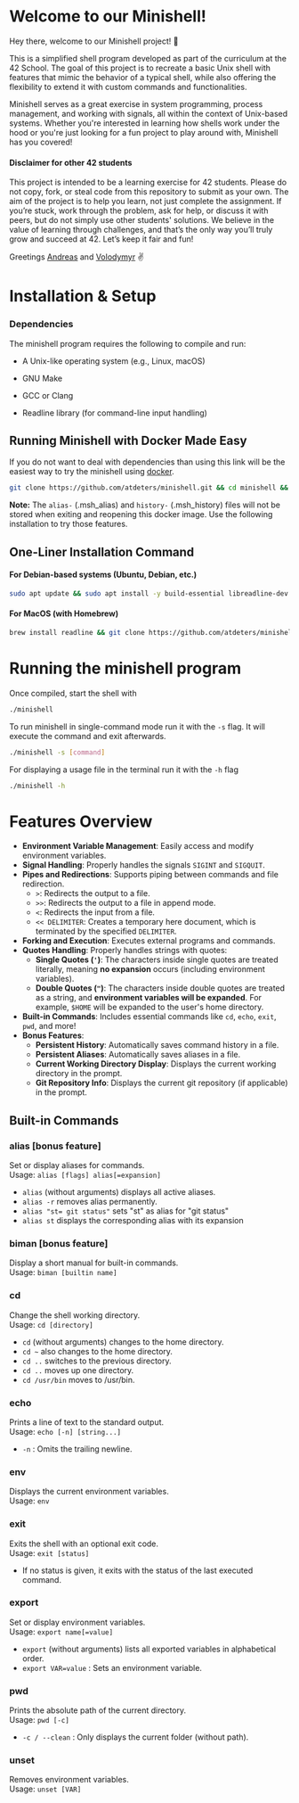 # Welcome to our Minishell!

Hey there, welcome to our Minishell project! 🎉

This is a simplified shell program developed as part of the curriculum at the 42 School. The goal of this project is to recreate a basic Unix shell with features that mimic the behavior of a typical shell, while also offering the flexibility to extend it with custom commands and functionalities.

Minishell serves as a great exercise in system programming, process management, and working with signals, all within the context of Unix-based systems. Whether you're interested in learning how shells work under the hood or you're just looking for a fun project to play around with, Minishell has you covered!

#### Disclaimer for other 42 students
This project is intended to be a learning exercise for 42 students. Please do not copy, fork, or steal code from this repository to submit as your own. The aim of the project is to help you learn, not just complete the assignment. If you’re stuck, work through the problem, ask for help, or discuss it with peers, but do not simply use other students' solutions. We believe in the value of learning through challenges, and that’s the only way you’ll truly grow and succeed at 42. Let’s keep it fair and fun!

Greetings [Andreas](https://github.com/atdeters) and [Volodymyr](https://github.com/vsennikov) ✌️

# Installation & Setup
### Dependencies

The minishell program requires the following to compile and run:

- A Unix-like operating system (e.g., Linux, macOS)

- GNU Make

- GCC or Clang

- Readline library (for command-line input handling)

## Running Minishell with Docker Made Easy
If you do not want to deal with dependencies than using this link will be the easiest way to try
the minishell using [docker](https://docs.docker.com/engine/install/).
```sh
git clone https://github.com/atdeters/minishell.git && cd minishell && docker build -t msh . && docker run -it msh
```
**Note:**
The `alias-` (.msh_alias) and `history-` (.msh_history) files will not be stored when exiting and reopening this docker image. 
Use the following installation to try those features.

## One-Liner Installation Command
#### For Debian-based systems (Ubuntu, Debian, etc.)

```sh
sudo apt update && sudo apt install -y build-essential libreadline-dev && git clone https://github.com/atdeters/minishell.git && cd minishell && make
```
#### For MacOS (with Homebrew)
```sh
brew install readline && git clone https://github.com/atdeters/minishell.git && cd minishell && make
```

# Running the minishell program
Once compiled, start the shell with
```sh
./minishell
```
To run minishell in single-command mode run it with the `-s` flag.
It will execute the command and exit afterwards.
```sh
./minishell -s [command]
```
For displaying a usage file in the terminal run it with the `-h` flag
```sh
./minishell -h
```


# Features Overview
- **Environment Variable Management**: Easily access and modify environment variables.
- **Signal Handling**: Properly handles the signals `SIGINT` and `SIGQUIT`.
- **Pipes and Redirections**: Supports piping between commands and file redirection.
  - `>`: Redirects the output to a file.
  - `>>`: Redirects the output to a file in append mode.
  - `<`: Redirects the input from a file.
  - `<< DELIMITER`: Creates a temporary here document, which is terminated by the specified `DELIMITER`.
- **Forking and Execution**: Executes external programs and commands.
- **Quotes Handling**: Properly handles strings with quotes:
  - **Single Quotes (`'`)**: The characters inside single quotes are treated literally, meaning **no expansion** occurs (including environment variables).
  - **Double Quotes (`"`)**: The characters inside double quotes are treated as a string, and **environment variables will be expanded**. For example, `$HOME` will be expanded to the user's home directory.
- **Built-in Commands**: Includes essential commands like `cd`, `echo`, `exit`, `pwd`, and more!
- **Bonus Features**:
  - **Persistent History**: Automatically saves command history in a file.
  - **Persistent Aliases**: Automatically saves aliases in a file.
  - **Current Working Directory Display**: Displays the current working directory in the prompt.
  - **Git Repository Info**: Displays the current git repository (if applicable) in the prompt.


## Built-in Commands
### alias [bonus feature]
Set or display aliases for commands.  
Usage: `alias [flags] alias[=expansion]`
-	`alias` (without arguments) displays all active aliases.
-	`alias -r` removes alias permanently.
-	`alias "st= git status"` sets "st" as alias for "git status"
-	`alias st` displays the corresponding alias with its expansion

### biman [bonus feature]
Display a short manual for built-in commands.  
Usage: `biman [builtin name]`

### cd
Change the shell working directory.  
Usage: `cd [directory]`
-   `cd` (without arguments) changes to the home directory.
-	`cd ~` also changes to the home directory.
-   `cd ..` switches to the previous directory.
-	`cd ..` moves up one directory.
-	`cd /usr/bin`  moves to /usr/bin.

### echo
Prints a line of text to the standard output.   
Usage: `echo [-n] [string...]`
-   `-n` : Omits the trailing newline.

### env
Displays the current environment variables.  
Usage: `env`

### exit
Exits the shell with an optional exit code.  
Usage: `exit [status]`
-   If no status is given, it exits with the status of the last executed command.

### export
Set or display environment variables.  
Usage: `export name[=value]`
-   `export` (without arguments) lists all exported variables in alphabetical order.
-   `export VAR=value` : Sets an environment variable.

### pwd
Prints the absolute path of the current directory.  
Usage: `pwd [-c]`
-   `-c / --clean` : Only displays the current folder (without path).

### unset
Removes environment variables.  
Usage: `unset [VAR]`
